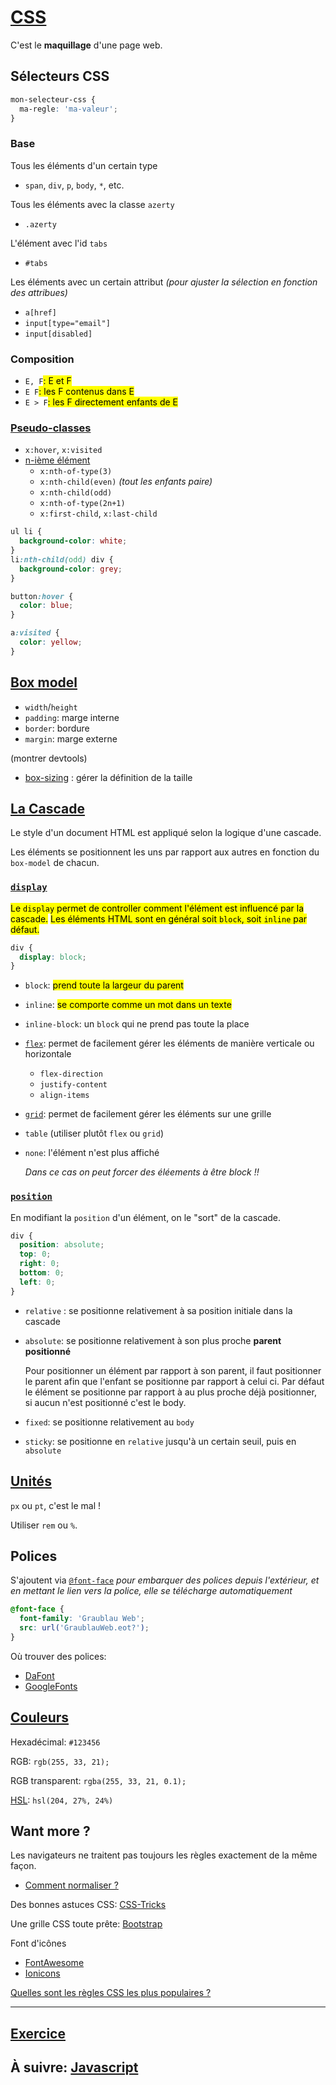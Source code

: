 # [CSS](https://developer.mozilla.org/fr/docs/Web/CSS)

C'est le **maquillage** d'une page web.

## Sélecteurs CSS

```css
mon-selecteur-css {
  ma-regle: 'ma-valeur';
}
```

### Base

Tous les éléments d'un certain type

- `span`, `div`, `p`, `body`, `*`, etc.

Tous les éléments avec la classe `azerty`

- `.azerty`

L'élément avec l'id `tabs`

- `#tabs`

Les éléments avec un certain attribut *(pour ajuster la sélection en fonction des attribues)*

- `a[href]`
- `input[type="email"]`
- `input[disabled]`

### Composition

- `E, F`<mark>: E et F</mark>
- `E F`<mark>: les F contenus dans E</mark>
- `E > F`<mark>: les F directement enfants de E</mark>

### [Pseudo-classes](https://developer.mozilla.org/fr/docs/Web/CSS/Pseudo-classes)

- `x:hover`, `x:visited`
- [n-ième élément](https://developer.mozilla.org/fr/docs/Web/CSS/:nth-child)
  - `x:nth-of-type(3)`
  - `x:nth-child(even)` *(tout les enfants paire)*
  - `x:nth-child(odd)`
  - `x:nth-of-type(2n+1)`
  - `x:first-child`, `x:last-child`

```css
ul li {
  background-color: white;
}
li:nth-child(odd) div {
  background-color: grey;
}

button:hover {
  color: blue;
}

a:visited {
  color: yellow;
}
```

## [Box model](https://developer.mozilla.org/en-US/docs/Learn/CSS/Introduction_to_CSS/Box_model)

- `width`/`height`
- `padding`: marge interne
- `border`: bordure
- `margin`: marge externe

(montrer devtools)

- [box-sizing](https://developer.mozilla.org/fr/docs/Web/CSS/box-sizing) : gérer la définition de la taille

## [La Cascade](https://developer.mozilla.org/fr/docs/Apprendre/CSS/Introduction_%C3%A0_CSS/La_cascade_et_l_h%C3%A9ritage)

Le style d'un document HTML est appliqué selon la logique d'une cascade.

Les éléments se positionnent les uns par rapport aux autres en fonction du `box-model` de chacun.

### [`display`](https://developer.mozilla.org/fr/docs/Web/CSS/display)

<mark>Le `display` permet de controller comment l'élément est influencé par la cascade.</mark>
<mark>Les éléments HTML sont en général soit `block`, soit `inline` par défaut.</mark>

```css
div {
  display: block;
}
```

- `block`: <mark>prend toute la largeur du parent</mark>
- `inline`: <mark>se comporte comme un mot dans un texte</mark>
- `inline-block`: un `block` qui ne prend pas toute la place
- [`flex`](https://css-tricks.com/snippets/css/a-guide-to-flexbox/): permet de facilement gérer les éléments de manière verticale ou horizontale
  - `flex-direction`
  - `justify-content`
  - `align-items`
- [`grid`](https://css-tricks.com/snippets/css/complete-guide-grid/): permet de facilement gérer les éléments sur une grille
- `table` (utiliser plutôt `flex` ou `grid`)
- `none`: l'élément n'est plus affiché
  
  <i>Dans ce cas on peut forcer des éléements à être block !!</i>

### [`position`](https://developer.mozilla.org/fr/docs/Web/CSS/position)

En modifiant la `position` d'un élément, on le "sort" de la cascade.

```css
div {
  position: absolute;
  top: 0;
  right: 0;
  bottom: 0;
  left: 0;
}
```

- `relative` : se positionne relativement à sa position initiale dans la cascade
- `absolute`: se positionne relativement à son plus proche **parent positionné**
  
  Pour positionner un élément par rapport à son parent, il faut positionner le parent afin que l'enfant se positionne par rapport à celui ci. Par défaut le élément se positionne par rapport à au plus proche déjà positionner, si aucun n'est positionné c'est le body.
- `fixed`: se positionne relativement au `body`
- `sticky`: se positionne en `relative` jusqu'à un certain seuil, puis en `absolute`
  
  

## [Unités](https://developer.mozilla.org/en-US/docs/Web/CSS/length#rem)

`px` ou `pt`, c'est le mal !

Utiliser `rem` ou `%`.

## Polices

S'ajoutent via [`@font-face`](https://www.paulirish.com/2009/bulletproof-font-face-implementation-syntax/) <i>pour embarquer des polices depuis l'extérieur, et en mettant le lien vers la police, elle se télécharge automatiquement</i>

```css
@font-face {
  font-family: 'Graublau Web';
  src: url('GraublauWeb.eot?');
}
```

Où trouver des polices:

- [DaFont](https://www.dafont.com/fr/)
- [GoogleFonts](https://fonts.google.com/)

## [Couleurs](https://fr.wikipedia.org/wiki/Couleur_du_Web)

Hexadécimal: `#123456`

RGB: `rgb(255, 33, 21);`

RGB transparent: `rgba(255, 33, 21, 0.1);`

[HSL](http://fr.wikipedia.org/wiki/Teinte_Saturation_Luminosit%C3%A9#Mod.C3.A8les_colorim.C3.A9triques): `hsl(204, 27%, 24%)`

## Want more ?

Les navigateurs ne traitent pas toujours les règles exactement de la même façon.

- [Comment normaliser ?](http://necolas.github.io/normalize.css/)

Des bonnes astuces CSS: [CSS-Tricks](https://css-tricks.com/guides/)

Une grille CSS toute prête: [Bootstrap](http://getbootstrap.com/)

Font d'icônes

- [FontAwesome](http://fortawesome.github.io/Font-Awesome/)
- [Ionicons](https://ionicons.com/)

[Quelles sont les règles CSS les plus populaires ?](https://www.chromestatus.com/metrics/css/popularity)

---

## [Exercice](../../../exos/0_reminders/0-2_css.md)

## À suivre: [Javascript](../1_mental_models/1-0_history.md)
